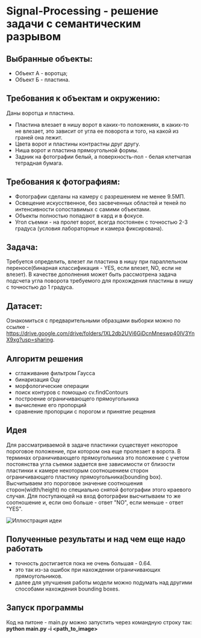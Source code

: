 # Signal-Processing - решение задачи с семантическим разрывом

## Выбранные объекты:
- Объект А - воротца;
- Объект Б - пластина.

## Требования к объектам и окружению:
Даны воротца и пластина. 
- Пластина влезает в нишу ворот в каких-то положениях, в каких-то не влезает, это зависит от угла ее поворота и того, на какой из граней она лежит.
- Цвета ворот и пластины контрастны друг другу.
- Ниша ворот и пластина прямоугольной формы.
- Задник на фотографии белый, а поверхность-пол - белая клетчатая тетрадная бумага.

## Требования к фотографиям:
- Фотографии сделаны на камеру с разрешением не менее 9.5МП.
- Освещение искусственное, без засвеченных областей и теней по интенсивности сопоставимых с самими объектами.
- Объекты полностью попадают в кард и в фокусе.
- Угол съемки  - на пролет ворот, всегда постоянен с точностью 2-3 градуса (условия лабораторные и камера фиксирована).

## Задача:

Требуется определить, влезет ли пластина в нишу при параллельном переносе(бинарная классификация - YES, если влезет, NO, если не влезет). В качестве дополнения может быть рассмотрена задача подсчета угла поворота требуемого для прохождения пластины в нишу с точностью до 1 градуса.


## Датасет:

Ознакомиться с предварительными образцами выборки можно по ссылке - https://drive.google.com/drive/folders/1XL2db2UVi6GiDcnMneswp40IV3YnX9xg?usp=sharing.

## Алгоритм решения
- сглаживание фильтром Гаусса
- бинаризация Оцу
- морфологические операции
- поиск контуров с помощью cv.findContours
- построение ограничивающего прямоугольника
- вычисление его пропорций
- сравнение пропорции с порогом и принятие рещения

## Идея
Для рассматриваемой в задаче пластинки существует некоторое пороговое положение, при котором она еще пролезает в ворота. В терминах ограничивающего прямоугольника это положение с учетом постоянства угла съемки задается вне зависимости от близости пластинки к камере некоторым соотношением сторон ограничивающего пластику прямоугольника(bounding box). Высчитываем это пороговое значение соотношения сторон(width/height) по специально снятой фотографии этого краевого случая. Для поступающей на вход фотографии высчитываем то же соотношение и, если оно больше - ответ "NO", если меньше - ответ "YES".

![Иллюстрация идеи](https://drive.google.com/file/d/1eekjvpbOlKZLhr7CkeBRAZ7v7Sq4_hHK/view?usp=sharing)

## Полученные результаты и над чем еще надо работать
- точность достигается пока не очень большая - 0.64.
- это так из-за ошибок при нахождении ограничивающих прямоугольников.
- далее для улучшения работы модели можно подумать над другими способами нахождения bounding boxes. 

## Запуск программы
Код на питоне - main.py можно запустить через командную строку так: **python main.py -i <path_to_image>**
